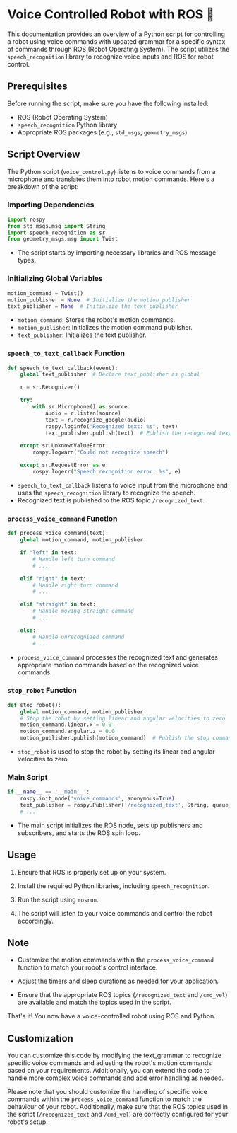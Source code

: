 # Voice Controlled Robot with ROS 🤖

This documentation provides an overview of a Python script for controlling a robot using voice commands with updated grammar for a specific syntax of commands through ROS (Robot Operating System). The script utilizes the `speech_recognition` library to recognize voice inputs and ROS for robot control.

## Prerequisites

Before running the script, make sure you have the following installed:

- ROS (Robot Operating System)
- `speech_recognition` Python library
- Appropriate ROS packages (e.g., `std_msgs`, `geometry_msgs`)

## Script Overview

The Python script (`voice_control.py`) listens to voice commands from a microphone and translates them into robot motion commands. Here's a breakdown of the script:

### Importing Dependencies

```python
import rospy
from std_msgs.msg import String
import speech_recognition as sr
from geometry_msgs.msg import Twist
```

- The script starts by importing necessary libraries and ROS message types.

### Initializing Global Variables

```python
motion_command = Twist()
motion_publisher = None  # Initialize the motion_publisher
text_publisher = None  # Initialize the text_publisher
```

- `motion_command`: Stores the robot's motion commands.
- `motion_publisher`: Initializes the motion command publisher.
- `text_publisher`: Initializes the text publisher.

### `speech_to_text_callback` Function

```python
def speech_to_text_callback(event):
    global text_publisher  # Declare text_publisher as global

    r = sr.Recognizer()

    try:
        with sr.Microphone() as source:
            audio = r.listen(source)
            text = r.recognize_google(audio)
            rospy.loginfo("Recognized text: %s", text)
            text_publisher.publish(text)  # Publish the recognized text

    except sr.UnknownValueError:
        rospy.logwarn("Could not recognize speech")

    except sr.RequestError as e:
        rospy.logerr("Speech recognition error: %s", e)
```

- `speech_to_text_callback` listens to voice input from the microphone and uses the `speech_recognition` library to recognize the speech.
- Recognized text is published to the ROS topic `/recognized_text`.

### `process_voice_command` Function

```python
def process_voice_command(text):
    global motion_command, motion_publisher

    if "left" in text:
        # Handle left turn command
        # ...

    elif "right" in text:
        # Handle right turn command
        # ...

    elif "straight" in text:
        # Handle moving straight command
        # ...

    else:
        # Handle unrecognized command
        # ...
```

- `process_voice_command` processes the recognized text and generates appropriate motion commands based on the recognized voice commands.

### `stop_robot` Function

```python
def stop_robot():
    global motion_command, motion_publisher
    # Stop the robot by setting linear and angular velocities to zero
    motion_command.linear.x = 0.0
    motion_command.angular.z = 0.0
    motion_publisher.publish(motion_command)  # Publish the stop command
```

- `stop_robot` is used to stop the robot by setting its linear and angular velocities to zero.

### Main Script

```python
if __name__ == '__main__':
    rospy.init_node('voice_commands', anonymous=True)
    text_publisher = rospy.Publisher('/recognized_text', String, queue_size=10)  # Publish recognized text
    # ...
```

- The main script initializes the ROS node, sets up publishers and subscribers, and starts the ROS spin loop.

## Usage

1. Ensure that ROS is properly set up on your system.

2. Install the required Python libraries, including `speech_recognition`.

3. Run the script using `rosrun`.

4. The script will listen to your voice commands and control the robot accordingly.

## Note

- Customize the motion commands within the `process_voice_command` function to match your robot's control interface.

- Adjust the timers and sleep durations as needed for your application.

- Ensure that the appropriate ROS topics (`/recognized_text` and `/cmd_vel`) are available and match the topics used in the script.

That's it! You now have a voice-controlled robot using ROS and Python.

## Customization

You can customize this code by modifying the text_grammar to recognize specific voice commands and adjusting the robot's motion commands based on your requirements. Additionally, you can extend the code to handle more complex voice commands and add error handling as needed.


Please note that you should customize the handling of specific voice commands within the `process_voice_command` function to match the behaviour of your robot. Additionally, make sure that the ROS topics used in the script (`/recognized_text` and `/cmd_vel`) are correctly configured for your robot's setup.
